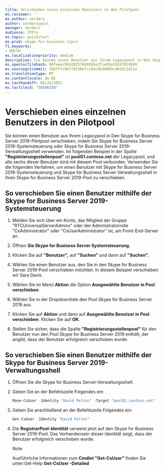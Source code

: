 ```yaml
---
title: Verschieben eines einzelnen Benutzers in den Pilotpool
ms.reviewer: ''
ms.author: serdars
author: serdarsoysal
manager: serdars
audience: ITPro
ms.topic: quickstart
ms.prod: skype-for-business-itpro
f1.keywords:
- NOCSH
ms.localizationpriority: medium
description: Sie können einen Benutzer aus Ihrem Legacypool in Den Skype for Business Server 2019-Pilotpool verschieben, indem Sie Skype for Business Server 2019-Systemsteuerung oder Skype for Business Server 2019-Verwaltungsshell verwenden. Im folgenden Beispiel in der Spalte "Registrierungsstellenpool" ist pool01.contoso.net der Legacypool, und alle sechs dieser Benutzer sind mit diesem Pool verbunden. Verwenden Sie die folgenden Verfahren, um einen Benutzer mit Skype for Business Server 2019-Systemsteuerung und Skype for Business Server Verwaltungsshell in ihren Skype for Business Server 2019-Pool zu verschieben.
ms.openlocfilehash: 987eeec96d28257b995b5e27ce02e282df019980
ms.sourcegitcommit: 556fffc96729150efcc04cd5d6069c402012421e
ms.translationtype: MT
ms.contentlocale: de-DE
ms.lasthandoff: 08/26/2021
ms.locfileid: "58596159"
---
```

# <a name="move-a-single-user-to-the-pilot-pool"></a>Verschieben eines einzelnen Benutzers in den Pilotpool

Sie können einen Benutzer aus Ihrem Legacypool in Den Skype for Business Server 2019-Pilotpool verschieben, indem Sie Skype for Business Server 2019-Systemsteuerung oder Skype for Business Server 2019-Verwaltungsshell verwenden. Im folgenden Beispiel in der Spalte **"Registrierungsstellenpool"** ist **pool01.contoso.net** der Legacypool, und alle sechs dieser Benutzer sind mit diesem Pool verbunden. Verwenden Sie die folgenden Verfahren, um einen Benutzer mit Skype for Business Server 2019-Systemsteuerung und Skype for Business Server Verwaltungsshell in ihren Skype for Business Server 2019-Pool zu verschieben. 
  
## <a name="to-move-a-user-by-using-the-skype-for-business-server-2019-control-panel"></a>So verschieben Sie einen Benutzer mithilfe der Skype for Business Server 2019-Systemsteuerung
  
1. Melden Sie sich über ein Konto, das Mitglied der Gruppe "RTCUniversalServerAdmins" oder der Administratorrolle "CsAdministrator" oder "CsUserAdministrator" ist, am Front-End-Server an.
    
2. Öffnen **Sie Skype for Business Server Systemsteuerung.**
    
3. Klicken Sie auf **"Benutzer",** auf **"Suchen"** und dann auf **"Suchen".**
    
4. Wählen Sie einen Benutzer aus, den Sie in den Skype for Business Server 2019-Pool verschieben möchten. In diesem Beispiel verschieben wir Sara Davis.
    
5. Wählen Sie im Menü **Aktion** die Option **Ausgewählte Benutzer in Pool verschieben**.
    
6. Wählen Sie in der Dropdownliste den Pool Skype for Business Server 2019 aus.
    
7. Klicken Sie auf **Aktion** und dann auf **Ausgewählte Benutzer in Pool verschieben**. Klicken Sie auf **OK**.
  
8. Stellen Sie sicher, dass die Spalte **"Registrierungsstellenpool"** für den Benutzer nun den Pool Skype for Business Server 2019 enthält, der angibt, dass der Benutzer erfolgreich verschoben wurde. 
    
## <a name="to-move-a-user-by-using-the-skype-for-business-server-2019-management-shell"></a>So verschieben Sie einen Benutzer mithilfe der Skype for Business Server 2019-Verwaltungsshell

1. Öffnen Sie die Skype for Business Server-Verwaltungsshell.
    
2. Geben Sie an der Befehlszeile Folgendes ein: 
    
   ```PowerShell
   Move-CsUser -Identity "David Pelton" -Target "pool02.contoso.net"
   ```

3. Geben Sie anschließend an der Befehlszeile Folgendes ein: 
    
   ```PowerShell
   Get-CsUser -Identity "David Pelton"
   ```

4. Die **RegistrarPool-Identität** verweist jetzt auf den Skype for Business Server 2019-Pool. Das Vorhandensein dieser Identität zeigt, dass der Benutzer erfolgreich verschoben wurde. 

    > [!NOTE]
    > Ausführliche Informationen zum **Cmdlet "Get-CsUser"** finden Sie unter:Get-Help **Get-CsUser -Detailed**
  

